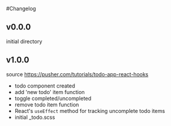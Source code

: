 #Changelog

## v0.0.0
initial directory

## v1.0.0
source https://pusher.com/tutorials/todo-app-react-hooks

- todo component created
- add 'new todo' item function
- toggle completed/uncompleted
- remove todo item function
- React's ```useEffect``` method for tracking uncomplete todo items
- initial _todo.scss
